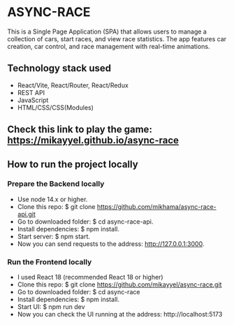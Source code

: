 # ASYNC-RACE

This is a Single Page Application (SPA) that allows users to manage a collection of cars, start races, and view race statistics. The app features car creation, car control, and race management with real-time animations.

## Technology stack used 

* React/Vite, React/Router, React/Redux
* REST API
* JavaScript 
* HTML/CSS/CSS(Modules)

## Check this link to play the game: https://mikayyel.github.io/async-race

## How to run the project locally

### Prepare the Backend locally 

* Use node 14.x or higher.
* Clone this repo: $ git clone https://github.com/mikhama/async-race-api.git
* Go to downloaded folder: $ cd async-race-api.
* Install dependencies: $ npm install.
* Start server: $ npm start.
* Now you can send requests to the address: http://127.0.0.1:3000.

### Run the Frontend locally

* I used React 18 (recommended React 18 or higher)
* Clone this repo: $ git clone https://github.com/mikayyel/async-race.git
* Go to downloaded folder: $ cd async-race
* Install dependencies: $ npm install.
* Start UI: $ npm run dev
* Now you can check the UI running at the address: http://localhost:5173
